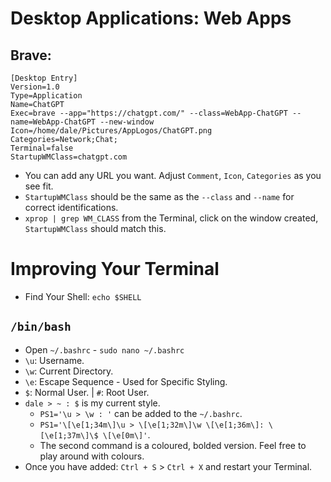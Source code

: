 # Desktop Applications: Web Apps
## Brave:
```
[Desktop Entry]
Version=1.0
Type=Application
Name=ChatGPT
Exec=brave --app="https://chatgpt.com/" --class=WebApp-ChatGPT --name=WebApp-ChatGPT --new-window
Icon=/home/dale/Pictures/AppLogos/ChatGPT.png
Categories=Network;Chat;
Terminal=false
StartupWMClass=chatgpt.com
```
- You can add any URL you want. Adjust `Comment`, `Icon`, `Categories` as you see fit.
- `StartupWMClass` should be the same as the `--class` and `--name` for correct identifications.
- `xprop | grep WM_CLASS` from the Terminal, click on the window created, `StartupWMClass` should match this.

# Improving Your Terminal
- Find Your Shell: `echo $SHELL`
## `/bin/bash`
- Open `~/.bashrc` - `sudo nano ~/.bashrc`
- `\u`: Username.
- `\w`: Current Directory.
- `\e`: Escape Sequence - Used for Specific Styling.
- `$`: Normal User. | `#`: Root User.
- `dale > ~ : $` is my current style.
    - `PS1='\u > \w : '` can be added to the `~/.bashrc`.
    - `PS1='\[\e[1;34m\]\u > \[\e[1;32m\]\w \[\e[1;36m\]: \[\e[1;37m\]\$ \[\e[0m\]'`.
    - The second command is a coloured, bolded version. Feel free to play around with colours.
- Once you have added: `Ctrl + S` > `Ctrl + X` and restart your Terminal.
